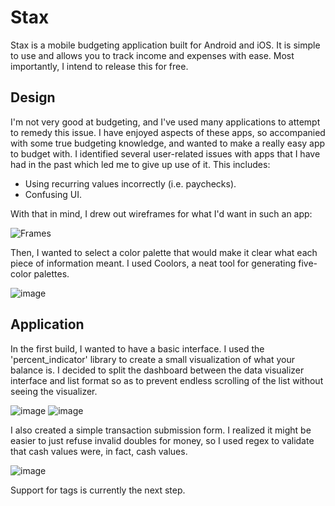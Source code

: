 # Stax

Stax is a mobile budgeting application built for Android and iOS. It is simple to use and allows you to track income and expenses with ease. Most importantly, I intend to release this for free.

## Design

I'm not very good at budgeting, and I've used many applications to attempt to remedy this issue. I have enjoyed aspects of these apps, so accompanied with some true budgeting knowledge, and wanted to make a really easy app to budget with. I identified several user-related issues with apps that I have had in the past which led me to give up use of it. This includes:
- Using recurring values incorrectly (i.e. paychecks).
- Confusing UI.

With that in mind, I drew out wireframes for what I'd want in such an app:

![Frames](https://github.com/CaseyNguyen/Stax/assets/83699098/7ac9766a-1ccf-4fe7-974e-b51c2b8e69b5)

Then, I wanted to select a color palette that would make it clear what each piece of information meant. I used Coolors, a neat tool for generating five-color palettes.

![image](https://github.com/CaseyNguyen/Stax/assets/83699098/f7a3f780-0289-476f-9081-b45c360447fd)

## Application

In the first build, I wanted to have a basic interface. I used the 'percent_indicator' library to create a small visualization of what your balance is. I decided to split the dashboard between the data visualizer interface and list format so as to prevent endless scrolling of the list without seeing the visualizer.

![image](https://github.com/CaseyNguyen/Stax/assets/83699098/fdc0120b-d388-4a17-bcaf-25cc62ccb7a5) ![image](https://github.com/CaseyNguyen/Stax/assets/83699098/40545894-e7f2-4fad-a896-7a4a1dee248a)

I also created a simple transaction submission form. I realized it might be easier to just refuse invalid doubles for money, so I used regex to validate that cash values were, in fact, cash values.

![image](https://github.com/CaseyNguyen/Stax/assets/83699098/4d106c48-2a1b-4a53-9bbe-789de95bd8f4)

Support for tags is currently the next step.
